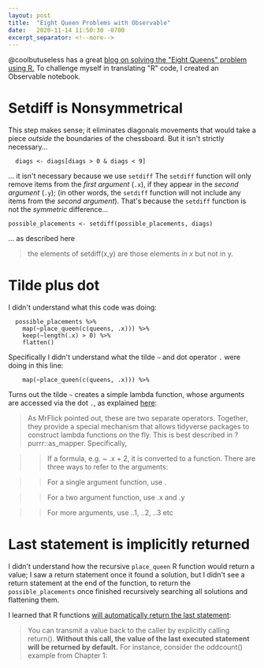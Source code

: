 ```yaml
---
layout: post
title:  "Eight Queen Problems with Observable"
date:   2020-11-14 11:50:30 -0700
excerpt_separator: <!--more-->
---
```


@coolbutuseless has a great [blog on solving the "Eight Queens" problem using R.](https://coolbutuseless.github.io/2020/11/02/8-queens-chess-problem/)
To challenge myself in translating "R" code, I created an Observable notebook. 

<!--more-->


# Setdiff is Nonsymmetrical

This step makes sense; it eliminates diagonals movements that would take a piece *outside* the boundaries of the chessboard.
But it isn't strictly necessary...

```
  diags <- diags[diags > 0 & diags < 9]
```

... it isn't necessary because we use `setdiff`
The `setdiff` function will only remove items from the *first argument* (`.x`), if they appear in the *second argument* (`.y`); (in other words, the `setdiff` function will not include any items from the *second argument*). That's because the  `setdiff` function is not the *symmetric* difference...

```
possible_placements <- setdiff(possible_placements, diags)
```

... as described here
 > the elements of setdiff(x,y) are those elements *in x* but not in y.


# Tilde plus dot

I didn't understand what this code was doing:
```
  possible_placements %>% 
    map(~place_queen(c(queens, .x))) %>%
    keep(~length(.x) > 0) %>%
    flatten()
``` 

Specifically I didn't understand what the tilde `~` and dot operator `.` were doing in this line: 
```
    map(~place_queen(c(queens, .x))) %>%
```

Turns out the tilde `~` creates a simple lambda function, whose arguments are accessed via the dot `.`, as explained [here](https://stackoverflow.com/a/53160041/1175496):
 > As MrFlick pointed out, these are two separate operators. Together, they provide a special mechanism that allows tidyverse packages to construct lambda functions on the fly. This is best described in ?purrr::as_mapper. Specifically,

 >  > If a formula, e.g. ~ .x + 2, it is converted to a function. There are three ways to refer to the arguments:

 >  > For a single argument function, use .

 >  > For a two argument function, use .x and .y

 >  > For more arguments, use ..1, ..2, ..3 etc


# Last statement is implicitly returned

I didn't understand how the recursive `place_queen` R function would return a value; I saw a return statement once it found a solution, but I didn't see a return statement at the end of the function, to return the `possible_placements` once finished recursively searching all solutions and flattening them.

I learned that R functions [will automatically return the last statement](https://www.oreilly.com/library/view/the-art-of/9781593273842/ch07s04.html):
 > You can transmit a value back to the caller by explicitly calling return(). **Without this call, the value of the last executed statement will be returned by default.** For instance, consider the oddcount() example from Chapter 1:

